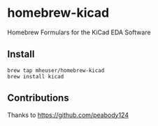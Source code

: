 # homebrew-kicad

Homebrew Formulars for the KiCad EDA Software

## Install

    brew tap mheuser/homebrew-kicad
    brew install kicad

## Contributions

Thanks to https://github.com/peabody124

